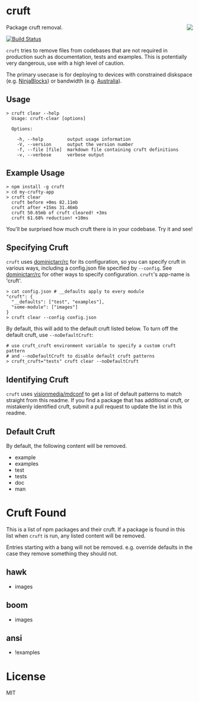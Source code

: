 # cruft

<img src="https://f.cloud.github.com/assets/43438/1368434/161fab1a-39a0-11e3-9d4a-9dffc2746cf6.png" align="right">

Package cruft removal.

[![Build Status](https://travis-ci.org/timoxley/cruft.png?branch=master)](https://travis-ci.org/timoxley/cruft)

`cruft` tries to remove files from codebases that are not required in production such as documentation, tests and examples.
This is potentially very dangerous, use with a high level of caution.

The primary usecase is for deploying to devices with constrained diskspace (e.g. [NinjaBlocks](http://ninjablocks.com))
or bandwidth (e.g. [Australia](http://www.netindex.com/download/2,18/Australia/)).

## Usage

```
> cruft clear --help
  Usage: cruft-clear [options]

  Options:

    -h, --help         output usage information
    -V, --version      output the version number
    -f, --file [file]  markdown file containing cruft definitions
    -v, --verbose      verbose output
```

## Example Usage

```
> npm install -g cruft
> cd my-crufty-app
> cruft clear
  cruft before +0ms 82.11mb
  cruft after +15ms 31.46mb
  cruft 50.65mb of cruft cleared! +3ms
  cruft 61.68% reduction! +10ms
```

You'll be surprised how much cruft there is in your codebase. Try it and see!

## Specifying Cruft

`cruft` uses [dominictarr/rc](https://github.com/dominictarr/rc) for its configuration, so you can specify cruft in various ways,
including a config.json file specified by `--config`. See [dominictarr/rc](https://github.com/dominictarr/rc) for other ways to specify configuration. `cruft`'s app-name is 'cruft'.

```
> cat config.json # __defaults apply to every module
"cruft": {
  "__defaults": ["test", "examples"],
  "some-module": ["images"]
}
> cruft clear --config config.json
```

By default, this will add to the default cruft listed below. To turn off
the default cruft, use `--noDefaultCruft`:

```
# use cruft_cruft environment variable to specify a custom cruft pattern
# and --noDefaultCruft to disable default cruft patterns
> cruft_cruft="tests" cruft clear --noDefaultCruft
```

## Identifying Cruft

`cruft` uses [visionmedia/mdconf](https://github.com/visionmedia/mdconf) to get a list of default patterns to match straight from this readme.
If you find a package that has additional cruft, or mistakenly identified cruft, submit a pull request to update the list in this readme.

## Default Cruft

By default, the following content will be removed.

- example
- examples
- test
- tests
- doc
- man

# Cruft Found

This is a list of npm packages and their cruft.
If a package is found in this list when `cruft` is run,
any listed content will be removed. 

Entries starting with a bang will not be removed. e.g.
override defaults in the case they remove something they
should not.

## hawk
  - images

## boom
  - images

## ansi
  - !examples

# License

MIT
